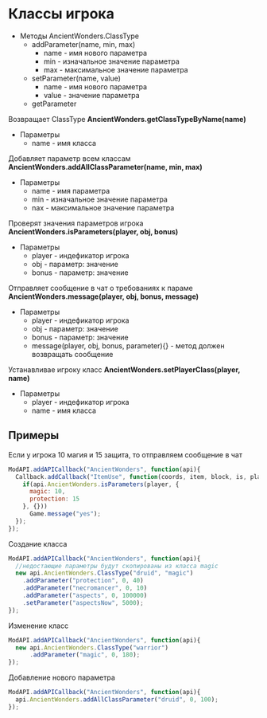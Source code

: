 # Классы игрока

+ Методы AncientWonders.ClassType
  + addParameter(name, min, max)
    + name - имя нового параметра 
    + min - изначальное значение параметра
    + max - максимальное значение параметра
  + setParameter(name, value)
    + name - имя нового параметра 
    + value - значение параметра 
  + getParameter

Возвращает ClassType
**AncientWonders.getClassTypeByName(name)**
+ Параметры 
  + name - имя класса

Добавляет параметр всем классам
**AncientWonders.addAllClassParameter(name, min, max)**
+ Параметры
  + name - имя параметра
  + min - изначальное значение параметра
  + nax - максимальное значение параметра

Проверят значения параметров игрока 
**AncientWonders.isParameters(player, obj, bonus)**
+ Параметры 
  + player - индефикатор игрока
  + obj - параметр: значение 
  + bonus - параметр: значение 

Отправляет сообщение в чат о требованиях к параме
**AncientWonders.message(player, obj, bonus, message)**
+ Параметры 
  + player - индефикатор игрока
  + obj - параметр: значение 
  + bonus - параметр: значение 
  + message(player, obj, bonus, parameter){} - метод должен возвращать сообщение 

Устанавливае игроку класс
**AncientWonders.setPlayerClass(player, name)**
+ Параметры
  + player - индефикатор игрока
  + name - имя класса

## Примеры

Если у игрока 10 магия и 15 защита, то отправляем сообщение в чат
```js
ModAPI.addAPICallback("AncientWonders", function(api){
  Callback.addCallback("ItemUse", function(coords, item, block, is, player){
    if(api.AncientWonders.isParameters(player, {
      magic: 10,
      protection: 15
    }, {}))
      Game.message("yes");
  });
});
```

Создание класса
```js
ModAPI.addAPICallback("AncientWonders", function(api){
  //недостающие параметры будут скопированы из класса magic 
  new api.AncientWonders.ClassType("druid", "magic")
  	.addParameter("protection", 0, 40)
  	.addParameter("necromancer", 0, 10)
  	.addParameter("aspects", 0, 100000)
  	.setParameter("aspectsNow", 5000);
});
```

Изменение класс
```js
ModAPI.addAPICallback("AncientWonders", function(api){
  new api.AncientWonders.ClassType("warrior")
	  .addParameter("magic", 0, 180);
});
```

Добавление нового параметра 
```js
ModAPI.addAPICallback("AncientWonders", function(api){
  api.AncientWonders.addAllClassParameter("druid", 0, 100);
});
```